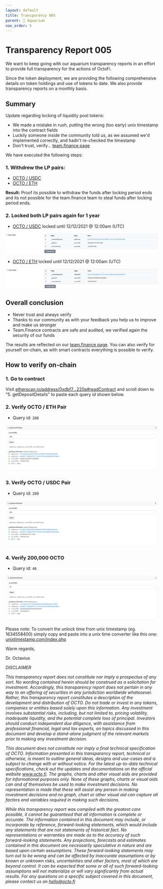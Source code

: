 ```yaml
---
layout: default
title: Transparency 005 
parent: 🧾 Aquarium 
nav_order: 5
---
```


# Transparency Report 005

We want to keep going with our aquarium transparency reports in an effort to provide full transparency for the actions of OctoFi. 

Since the token deployment, we are providing the following comprehensive details on token holdings and use of tokens to date. We also provide transparency reports on a monthly basis.

## Summary

Update regarding locking of liquidity pool tokens:

- We made a mistake in rush, putting the wrong (too early) unix timestamp into the contract fields 
- Luckily someone inside the community told us, as we assumed we'd implemented correctly, and hadn't re-checked the timestamp
- Don't trust, verify... [team.finance page](https://team.finance/view-coin/0x7240aC91f01233BaAf8b064248E80feaA5912BA3?name=Octo.fi&symbol=OCTO)

We have executed the following steps:

### 1. Withdrew the LP pairs:

- [OCTO / USDC](https://etherscan.io/tx/0x9c8c2b731982bf50f3e3392c67feb836c7a1cc5a358da0c43680bcbebecde0ca)
- [OCTO / ETH](https://etherscan.io/tx/0x55dff4582036ca59af465bbceeac6663a70ce5dea31f94ea4d335456d62632a7)
	
**Result:** Proof its possible to withdraw the funds after locking period ends and its not possible for the team.finance team to steal funds after locking period ends. 

### 2. Locked both LP pairs again for 1 year

- [OCTO / USDC](https://etherscan.io/tx/0x8c07b2a69319ce147f1ace23a51df63c7cbad9a3415b96374382c64894b6bc08
) locked until 12/12/2021 @ 12:00am (UTC)

![](/assets/images/t005-1.png)

- [OCTO / ETH](https://etherscan.io/tx/0x3fc3d35d4192de434f43c6a8785efb4b85a0f35e417e53d5d21d7a92ece006b6) locked until 12/12/2021 @ 12:00am (UTC)

![](/assets/images/t005-2.png)

## Overall conclusion

- Never trust and always verify
- Thanks to our community as with your feedback you help us to improve and make us stronger 
- Team.Finance contracts are safe and audited, we verified again the security of our funds 

The results are reflected on our [team.finance page](https://team.finance/view-coin/0x7240aC91f01233BaAf8b064248E80feaA5912BA3?name=Octo.fi&symbol=OCTO). You can also verify for yourself on-chain, as with smart contracts everything is possible to verify.

## How to verify on-chain

### 1. Go to contract

Visit [etherscan.io/address/0xdbf7...220a#readContract](https://etherscan.io/address/0xdbf72370021babafbceb05ab10f99ad275c6220a#readContract) and scroll down to "5. getDepositDetails" to paste each query id shown below.

### 2. Verify OCTO / ETH Pair  

- Query id: `288`

![](/assets/images/t005-3.png)

### 3. Verify OCTO / USDC Pair

- Query id: `289`

![](/assets/images/t005-4.png)

### 4. Verify 200,000 OCTO 

- Query id: `46`

![](/assets/images/t005-5.png)

Please note: To convert the unlock time from unix timestamp (eg. 1634558400) simply copy and paste into a unix time converter like this one: [unixtimestamp.com/index.php](https://www.unixtimestamp.com/index.php)

Warm regards, 

Dr. Octavius

*DISCLAIMER*

*This transparency report does not constitute nor imply a prospectus of any sort. No wording contained herein should be construed as a solicitation for investment. Accordingly, this transparency report does not pertain in any way to an offering of securities in any jurisdiction worldwide whatsoever. Rather, this transparency report constitutes a description of the development and distribution of OCTO. Do not trade or invest in any tokens, companies or entities based solely upon this information. Any investment involves substantial risks, including, but not limited to, pricing volatility, inadequate liquidity, and the potential complete loss of principal. Investors should conduct independent due diligence, with assistance from professional financial, legal and tax experts, on topics discussed in this document and develop a stand-alone judgment of the relevant markets prior to making any investment decision.*

*This document does not constitute nor imply a final technical specification of OCTO. Information presented in this transparency report, technical or otherwise, is meant to outline general ideas, designs and use-cases and is subject to change with or without notice. For the latest up-to-date technical specifications, check out the updates and documentations on the official website www.octo.fi. The graphs, charts and other visual aids are provided for informational purposes only. None of these graphs, charts or visual aids can and of themselves be used to make investment decisions. No representation is made that these will assist any person in making investment decisions and no graph, chart or other visual aid can capture all factors and variables required in making such decisions.*

*While this transparency report was compiled with the greatest care possible, it cannot be guaranteed that all information is complete or accurate. The information contained in this document may include, or incorporate by reference, forward-looking statements, which would include any statements that are not statements of historical fact. No representations or warranties are made as to the accuracy of such forward-looking statements. Any projections, forecasts and estimates contained in this document are necessarily speculative in nature and are based upon certain assumptions. These forward-looking statements may turn out to be wrong and can be affected by inaccurate assumptions or by known or unknown risks, uncertainties and other factors, most of which are beyond control. It can be expected that some or all of such forward-looking assumptions will not materialize or will vary significantly from actual results. For any questions on a specific subject covered in this document, please contact us on [hello@octo.fi](mailto:hello@octo.fi)*
